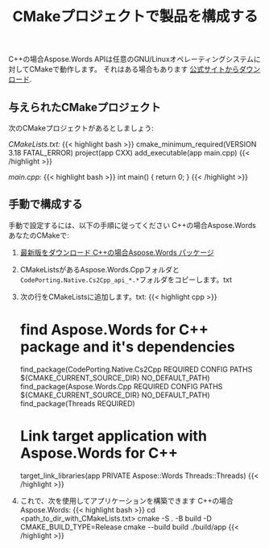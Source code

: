 ﻿---
title: CMakeプロジェクトで製品を構成する
second_title: C++の場合Aspose.Words
articleTitle: 設定 C++の場合Aspose.Words CMakeプロジェクトで
linktitle: 設定 C++の場合Aspose.Words CMakeプロジェクトで
description: "設定 C++の場合Aspose.Words あなたのCMakeであなたのアプリケーションを構築します。"
type: docs
weight: 90
url: /ja/cpp/configure-aspose-words-for-cpp-in-cmake-project/
---

C++の場合Aspose.Words APIは任意のGNU/Linuxオペレーティングシステムに対してCMakeで動作します。 それはある場合もあります [公式サイトからダウンロード](https://cmake.org/download/).

## 与えられたCMakeプロジェクト

次のCMakeプロジェクトがあるとしましょう:

*CMakeLists.txt:*
{{< highlight bash >}}
cmake_minimum_required(VERSION 3.18 FATAL_ERROR)
project(app CXX)
add_executable(app main.cpp)
{{< /highlight >}}

*main.cpp:*
{{< highlight bash >}}
int main()
{
    return 0;
}
{{< /highlight >}}

## 手動で構成する

手動で設定するには、以下の手順に従ってください C++の場合Aspose.Words あなたのCMakeで:

1. [最新版をダウンロード C++の場合Aspose.Words パッケージ](https://releases.aspose.com/words/cpp/)

2. CMakeListsがあるAspose.Words.Cppフォルダと`CodePorting.Native.Cs2Cpp_api_*.*`フォルダをコピーします。txt

3. 次の行をCMakeListsに追加します。txt:
	{{< highlight cpp >}}
	# find Aspose.Words for C++ package and it's dependencies
	find_package(CodePorting.Native.Cs2Cpp REQUIRED CONFIG PATHS ${CMAKE_CURRENT_SOURCE_DIR} NO_DEFAULT_PATH)
	find_package(Aspose.Words.Cpp REQUIRED CONFIG PATHS ${CMAKE_CURRENT_SOURCE_DIR} NO_DEFAULT_PATH)
	find_package(Threads REQUIRED)

	# Link target application with Aspose.Words for C++
	target_link_libraries(app PRIVATE Aspose::Words Threads::Threads)
	{{< /highlight >}}

4. これで、次を使用してアプリケーションを構築できます C++の場合Aspose.Words:
	{{< highlight bash >}}
	cd <path_to_dir_with_CMakeLists.txt>
	cmake -S . -B build -D CMAKE_BUILD_TYPE=Release
	cmake --build build
	./build/app
	{{< /highlight >}}
